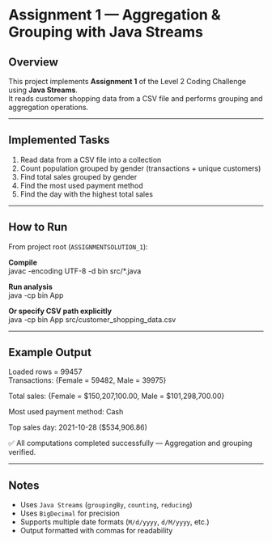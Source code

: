 # Assignment 1 — Aggregation & Grouping with Java Streams

## Overview  
This project implements **Assignment 1** of the Level 2 Coding Challenge using **Java Streams**.  
It reads customer shopping data from a CSV file and performs grouping and aggregation operations.

---

## Implemented Tasks  
1. Read data from a CSV file into a collection  
2. Count population grouped by gender (transactions + unique customers)  
3. Find total sales grouped by gender  
4. Find the most used payment method  
5. Find the day with the highest total sales  

---

## How to Run  

From project root (`ASSIGNMENTSOLUTION_1`):  

**Compile**  
javac -encoding UTF-8 -d bin src/*.java  

**Run analysis**  
java -cp bin App  

**Or specify CSV path explicitly**  
java -cp bin App src/customer_shopping_data.csv  

---

## Example Output  

Loaded rows = 99457  
Transactions: {Female = 59482, Male = 39975}  

Total sales: {Female = $150,207,100.00, Male = $101,298,700.00}  

Most used payment method: Cash  

Top sales day: 2021-10-28 ($534,906.86)  

✅ All computations completed successfully — Aggregation and grouping verified.  

---

## Notes  
- Uses `Java Streams` (`groupingBy`, `counting`, `reducing`)  
- Uses `BigDecimal` for precision  
- Supports multiple date formats (`M/d/yyyy`, `d/M/yyyy`, etc.)  
- Output formatted with commas for readability  
